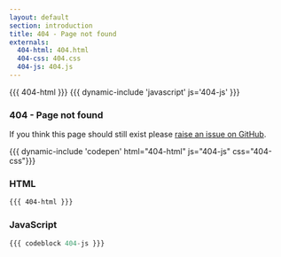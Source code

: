 ```yaml
---
layout: default
section: introduction
title: 404 - Page not found
externals:
  404-html: 404.html
  404-css: 404.css
  404-js: 404.js
---
```

<style>
{{{ 404-css }}}
</style>

<div class="jumbotron text-center">
{{{ 404-html }}}
{{{ dynamic-include 'javascript' js='404-js' }}}
</div>

<div class="top-chart container">
<div class="row">
<div class="col-md-8 col-md-offset-2">
<h3>404 - Page not found</h3>
<p>If you think this page should still exist please <a href="{{{package.bugs.url}}}" target="_blank">raise an issue on GitHub</a>.</p>

{{{ dynamic-include 'codepen' html="404-html" js="404-js" css="404-css"}}}

### HTML
```html
{{{ 404-html }}}
```

### JavaScript
```js
{{{ codeblock 404-js }}}
```

</div>
</div>


</div>
